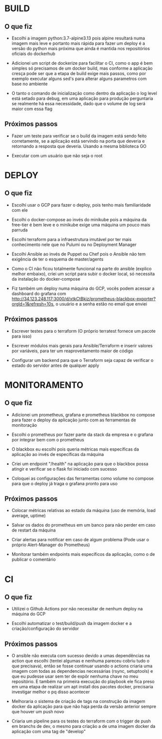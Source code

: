 # BUILD
## O que fiz
- Escolhi a imagem python:3.7-alpine3.13 pois alpine resultará numa imagem mais leve e portanto mais rápida para fazer um deploy é a versão do python mais próxima que ainda é mantida nos repositórios oficiais do dockerhub

- Adicionei um script de dockerize para facilitar o CI, como o app é bem simples só precisamos de um docker build, mas conforme a aplicação cresça pode ser que a etapa de build exige mais passos, como por exemplo executar alguns sed's para alterar alguns parametros com base no ambiente

- O tanto o comando de inicialização como dentro da aplicação o log level está setado para debug, em uma aplicação para produção perguntaria se realmente há essa necessidade, dado que o volume de log será maior com essa flag

## Próximos passos
- Fazer um teste para verificar se o build da imagem está sendo feito corretamente, se a aplicação está servindo na porta que deveria e retornando a resposta que deveria. Usando a mesma biblioteca GO

- Executar com um usuário que não seja o root

# DEPLOY
## O que fiz
- Escolhi usar o GCP para fazer o deploy, pois tenho mais familiaridade com ele

- Escolhi o docker-compose ao invés do minikube pois a máquina da free-tier é bem leve e o minikube exige uma máquina um pouco mais parruda

- Escolhi terraform para a infraestrutura imutável por ter mais conhecimento nele que no Pulumi ou no Deployment Manager

- Escolhi Ansible ao invés de Puppet ou Chef pois o Ansible não tem exigência de ter o esquema de master/agents

- Como o CI não ficou totalmente funcional na parte do ansible (explico melhor embaixo), criei um script para subir o docker local, só necessita da instalação do docker-compose

- Fiz também um deploy numa máquina do GCP, vocês podem acessar a dashboard do grafana com http://34.123.248.117:3000/d/xtkCtBkiz/prometheus-blackbox-exporter?orgId=1&refresh=10s, o usuário e a senha estão no email que enviei

## Próximos passos
- Escrever testes para o terraform (O próprio terratest fornece um pacote para isso)

- Escrever módulos mais gerais para Ansible/Terraform e inserir valores por variáveis, para ter um reaproveitamento maior de código

- Configurar um backend para que o Terraform seja capaz de verificar o estado do servidor antes de qualquer apply

# MONITORAMENTO
## O que fiz
- Adicionei um prometheus, grafana e prometheus blackbox no compose para fazer o deploy da aplicação junto com as ferramentas de monitoração

- Escolhi o prometheus por fazer parte da stack da empresa e o grafana por integrar bem com o prometheus

- O blackbox eu escolhi pois queria métricas mais específicas da aplicação ao invés de específicas da máquina

- Criei um endpoint "/health" na aplicação para que o blackbox possa atingir e verificar se o flask foi iniciado com sucesso

- Coloquei as configurações das ferramentas como volume no compose para que o deploy já traga o grafana pronto para uso

## Próximos passos
- Colocar métricas relativas ao estado da máquina (uso de memória, load average, uptime)

- Salvar os dados do prometheus em um banco para não perder em caso de restart da máquina

- Criar alertas para notificar em caso de algum problema (Pode usar o próprio Alert-Manager do Prometheus)

- Monitorar também endpoints mais específicos da aplicação, como o de publicar o comentário

# CI
## O que fiz
- Utilizei o Github Actions por não necessitar de nenhum deploy na máquina do GCP

- Escolhi automatizar o test/build/push da imagem docker e a criação/configuração do servidor

## Próximos passos
- O ansible não executa com sucesso devido a umas dependências na action que escolhi (tentei algumas e nenhuma pareceu cobriu tudo o que precisava), então se fosse continuar usando o actions criaria uma imagem com todas as dependencias necessárias (rsync, setuptools) e que eu pudesse usar sem ter de expôr nenhuma chave no meu repositório. E também na primeira execução do playbook ele fica preso em uma etapa de realizar um apt install dos pacotes docker, precisaria investigar melhor o pq disso acontecer

- Melhoraria o sistema de criação de tags na construção da imagem docker da aplicação para que não haja perda da versão anterior sempre que houver um push novo

- Criaria um pipeline para os testes do terraform com o trigger de push em branchs de dev, o mesmo para criação a de uma imagem docker da aplicação com uma tag de "develop"
